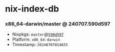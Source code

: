 # nix-index-db
### x86_64-darwin/master @ 240707.590d597
- Nixpkgs: `master`@[`590d597`](https://github.com/NixOS/nixpkgs/commit/590d59741784b877b57bc816c76e787d94034f54)
- Platform: `x86_64-darwin`
- Timestamp: `20240707014025`
